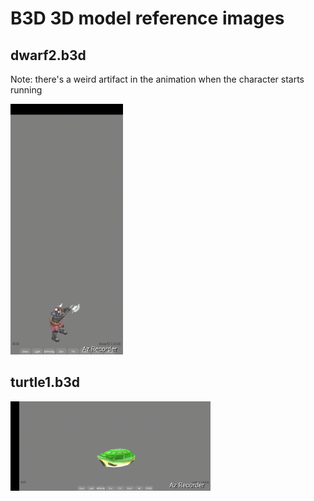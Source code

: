 # B3D 3D model reference images

## dwarf2.b3d
Note: there's a weird artifact in the animation when the character starts running

<img alt="dwarf2.b3d" src="screenshots/dwarf2_b3d.gif" width=180 />

## turtle1.b3d
<img alt="turtle1.b3d" src="screenshots/turtle1_b3d.gif" width=320 />
